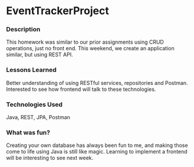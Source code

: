 # EventTrackerProject

### Description
This homework was similar to our prior assignments using CRUD operations, just no front end. This weekend, we create an application similar, but using REST API.  

### Lessons Learned
Better understanding of using RESTful services, repositories and Postman. Interested to see how frontend will talk to these technologies.

### Technologies Used
Java, REST, JPA, Postman


### What was fun?

Creating your own database has always been fun to me, and making those come to life using Java is still like magic. Learning to implement a frontend will be interesting to see next week. 
